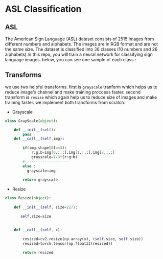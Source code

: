 # ASL Classification

## ASL 
The American Sign Language (ASL) dataset consists of 2515 images from different numbers and alphabets. The images are in RGB format and are not the same size. The dataset is classified into 36 classes (10 numbers and 26 alphabets).In this repo, you will train a neural network for classifying sign language images. below, you can see one sample of each class : 



## Transforms 
we use two helpful transforms. first is `grayscale` tranform which helps us to reduce image's channel and make training proccess faster. 
second transform is `resize` which again help us to reduce size of images and make training faster. we implement both transforms from scratch.

- Grayscale
```python
class GrayScale(object):

    def __init__(self):
        pass
    def __call__(self,img):
        
        if(img.shape[0]==3):
            r,g,b=img[0,:,:],img[1,:,:],img[2,:,:]
            grayscale=1/3*(r+g+b)
        #--------------------    
        else : 
          grayscale=img    
        
        return grayscale
```

- Resize

```python
class Resize(object):
    
    def __init__(self, size=227):
        
       self.size=size
    
  
    def __call__(self, x):
    
        resized=cv2.resize(np.array(x), (self.size, self.size))
        resized=torch.tensor(np.float32(resized))

        return resized
```        
